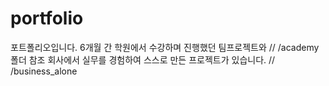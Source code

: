 # portfolio
포트폴리오입니다.
6개월 간 학원에서 수강하며 진행했던 팀프로젝트와 // /academy 폴더 참조
회사에서 실무를 경험하여 스스로 만든 프로젝트가 있습니다. // /business_alone
